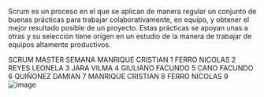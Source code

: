 





Scrum es un proceso en el que se aplican de manera regular un conjunto de buenas prácticas para trabajar colaborativamente, en equipo, y obtener el mejor resultado posible de un proyecto. Estas prácticas se apoyan unas a otras y su selección tiene origen en un estudio de la manera de trabajar de equipos altamente productivos.


SCRUM MASTER	SEMANA
MANRIQUE CRISTIAN	1
FERRO NICOLAS	2
REYES LEONELA	3
JARA VILMA	4
GIULIANO FACUNDO	5
CANO FACUNDO	6
QUIÑONEZ DAMIAN	7
MANRIQUE CRISTIAN	8
FERRO NICOLAS	9
![image](https://github.com/CodeSystem2022/Work_bots_Tercer_Trimestre/assets/111476643/7a19e796-2bfc-4ee7-bfdd-5bdffe11aadf)



